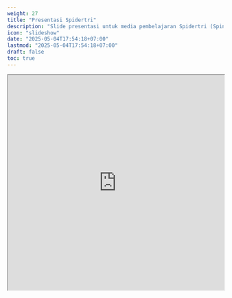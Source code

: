```yaml
---
weight: 27
title: "Presentasi Spidertri"
description: "Slide presentasi untuk media pembelajaran Spidertri (Spin Sederhana Trigonometri)"
icon: "slideshow"
date: "2025-05-04T17:54:18+07:00"
lastmod: "2025-05-04T17:54:18+07:00"
draft: false
toc: true
---
```


<iframe src="https://docs.google.com/presentation/d/e/2PACX-1vR5NKFTeq5yIHNhzpvMZRemeXu_T15VHSmcZjde4pZpyNc97vUtDkppKmQIVEovKg/pubembed?start=false&loop=false" width="100%" height="500px" class="w-full h-full md:h-[900px]"></iframe>
